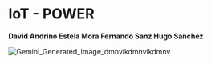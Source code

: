 # IoT - POWER
**David Andrino Estela Mora Fernando Sanz Hugo Sanchez**

![Gemini_Generated_Image_dmnvikdmnvikdmnv](https://github.com/user-attachments/assets/42ecfe19-3403-4c45-b09d-a9eb8140cb18)
